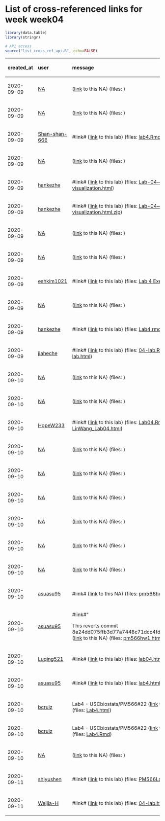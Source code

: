 
# List of cross-referenced links for week week04

``` r
library(data.table)
library(stringr)

# API access
source("list_cross_ref_api.R", echo=FALSE)
```

<table>

<thead>

<tr>

<th style="text-align:left;">

created\_at

</th>

<th style="text-align:left;">

user

</th>

<th style="text-align:left;">

message

</th>

<th style="text-align:left;">

type

</th>

</tr>

</thead>

<tbody>

<tr>

<td style="text-align:left;">

2020-09-09

</td>

<td style="text-align:left;">

[NA](https://github.com/NA)

</td>

<td style="text-align:left;">

([link](NA) to this NA) (files: )

</td>

<td style="text-align:left;">

NA

</td>

</tr>

<tr>

<td style="text-align:left;">

2020-09-09

</td>

<td style="text-align:left;">

[NA](https://github.com/NA)

</td>

<td style="text-align:left;">

([link](NA) to this NA) (files: )

</td>

<td style="text-align:left;">

NA

</td>

</tr>

<tr>

<td style="text-align:left;">

2020-09-09

</td>

<td style="text-align:left;">

[Shan-shan-666](https://github.com/Shan-shan-666/PM566)

</td>

<td style="text-align:left;">

\#link\#
([link](https://github.com/Shan-shan-666/PM566/commit/3618e211998d25a95f729c8cc8c9e931d4f13b02)
to this lab) (files:
[lab4.Rmd](https://github.com/Shan-shan-666/PM566/blob/3618e211998d25a95f729c8cc8c9e931d4f13b02/lab4.Rmd))

</td>

<td style="text-align:left;">

lab

</td>

</tr>

<tr>

<td style="text-align:left;">

2020-09-09

</td>

<td style="text-align:left;">

[NA](https://github.com/NA)

</td>

<td style="text-align:left;">

([link](NA) to this NA) (files: )

</td>

<td style="text-align:left;">

NA

</td>

</tr>

<tr>

<td style="text-align:left;">

2020-09-09

</td>

<td style="text-align:left;">

[hankezhe](https://github.com/hankezhe/PM566-LAB-ASSIGNMENT)

</td>

<td style="text-align:left;">

\#link\#
([link](https://github.com/hankezhe/PM566-LAB-ASSIGNMENT/commit/1eef39c0305fcd1fa8e7618ee9f7347caaa4eaf4)
to this lab) (files:
[Lab-04—data-visualization.html](https://github.com/hankezhe/PM566-LAB-ASSIGNMENT/blob/1eef39c0305fcd1fa8e7618ee9f7347caaa4eaf4/Lab-04---data-visualization.html))

</td>

<td style="text-align:left;">

lab

</td>

</tr>

<tr>

<td style="text-align:left;">

2020-09-09

</td>

<td style="text-align:left;">

[hankezhe](https://github.com/hankezhe/PM566-LAB-ASSIGNMENT)

</td>

<td style="text-align:left;">

\#link\#
([link](https://github.com/hankezhe/PM566-LAB-ASSIGNMENT/commit/a8cbcab193e4317f3dbac432ab61cd04ab47499d)
to this lab) (files:
[Lab-04—data-visualization.html.zip](https://github.com/hankezhe/PM566-LAB-ASSIGNMENT/blob/a8cbcab193e4317f3dbac432ab61cd04ab47499d/Lab-04---data-visualization.html.zip))

</td>

<td style="text-align:left;">

lab

</td>

</tr>

<tr>

<td style="text-align:left;">

2020-09-09

</td>

<td style="text-align:left;">

[NA](https://github.com/NA)

</td>

<td style="text-align:left;">

([link](NA) to this NA) (files: )

</td>

<td style="text-align:left;">

NA

</td>

</tr>

<tr>

<td style="text-align:left;">

2020-09-09

</td>

<td style="text-align:left;">

[NA](https://github.com/NA)

</td>

<td style="text-align:left;">

([link](NA) to this NA) (files: )

</td>

<td style="text-align:left;">

NA

</td>

</tr>

<tr>

<td style="text-align:left;">

2020-09-09

</td>

<td style="text-align:left;">

[eshkim1021](https://github.com/eshkim1021/PM-566-Lab)

</td>

<td style="text-align:left;">

\#link\#
([link](https://github.com/eshkim1021/PM-566-Lab/commit/d04acd35b8fb602882a4610fd040844b1efe6fd2)
to this lab) (files: [Lab 4
Exercises.Rmd](https://github.com/eshkim1021/PM-566-Lab/blob/d04acd35b8fb602882a4610fd040844b1efe6fd2/Lab%204%20Exercises.Rmd))

</td>

<td style="text-align:left;">

lab

</td>

</tr>

<tr>

<td style="text-align:left;">

2020-09-09

</td>

<td style="text-align:left;">

[NA](https://github.com/NA)

</td>

<td style="text-align:left;">

([link](NA) to this NA) (files: )

</td>

<td style="text-align:left;">

NA

</td>

</tr>

<tr>

<td style="text-align:left;">

2020-09-09

</td>

<td style="text-align:left;">

[hankezhe](https://github.com/hankezhe/PM566-LAB-ASSIGNMENT)

</td>

<td style="text-align:left;">

\#link\#
([link](https://github.com/hankezhe/PM566-LAB-ASSIGNMENT/commit/c6121c9a377180b2c76736089ddea7edb3697c5d)
to this lab) (files:
[Lab4.rmd](https://github.com/hankezhe/PM566-LAB-ASSIGNMENT/blob/c6121c9a377180b2c76736089ddea7edb3697c5d/Lab4.rmd))

</td>

<td style="text-align:left;">

lab

</td>

</tr>

<tr>

<td style="text-align:left;">

2020-09-09

</td>

<td style="text-align:left;">

[jiaheche](https://github.com/jiaheche/pm566-projects)

</td>

<td style="text-align:left;">

\#link\#
([link](https://github.com/jiaheche/pm566-projects/commit/f23902a44a1db4470f84cbe9b8c530978f6f3034)
to this lab) (files:
[04-lab.Rmd](https://github.com/jiaheche/pm566-projects/blob/f23902a44a1db4470f84cbe9b8c530978f6f3034/04-lab.Rmd),
[04-lab.html](https://github.com/jiaheche/pm566-projects/blob/f23902a44a1db4470f84cbe9b8c530978f6f3034/04-lab.html))

</td>

<td style="text-align:left;">

lab

</td>

</tr>

<tr>

<td style="text-align:left;">

2020-09-10

</td>

<td style="text-align:left;">

[NA](https://github.com/NA)

</td>

<td style="text-align:left;">

([link](NA) to this NA) (files: )

</td>

<td style="text-align:left;">

NA

</td>

</tr>

<tr>

<td style="text-align:left;">

2020-09-10

</td>

<td style="text-align:left;">

[NA](https://github.com/NA)

</td>

<td style="text-align:left;">

([link](NA) to this NA) (files: )

</td>

<td style="text-align:left;">

NA

</td>

</tr>

<tr>

<td style="text-align:left;">

2020-09-10

</td>

<td style="text-align:left;">

[HopeW233](https://github.com/HopeW233/PM566Lab)

</td>

<td style="text-align:left;">

\#link\#
([link](https://github.com/HopeW233/PM566Lab/commit/418e802146d9bcaa48e8db83e81b0299608b1b53)
to this lab) (files:
[Lab04.Rmd](https://github.com/HopeW233/PM566Lab/blob/418e802146d9bcaa48e8db83e81b0299608b1b53/Lab04.Rmd),
[LinWang\_Lab04.html](https://github.com/HopeW233/PM566Lab/blob/b2d7cc6513a68a7a6993e85cd16d04e7aec40f6f/LinWang_Lab04.html))

</td>

<td style="text-align:left;">

lab

</td>

</tr>

<tr>

<td style="text-align:left;">

2020-09-10

</td>

<td style="text-align:left;">

[NA](https://github.com/NA)

</td>

<td style="text-align:left;">

([link](NA) to this NA) (files: )

</td>

<td style="text-align:left;">

NA

</td>

</tr>

<tr>

<td style="text-align:left;">

2020-09-10

</td>

<td style="text-align:left;">

[NA](https://github.com/NA)

</td>

<td style="text-align:left;">

([link](NA) to this NA) (files: )

</td>

<td style="text-align:left;">

NA

</td>

</tr>

<tr>

<td style="text-align:left;">

2020-09-10

</td>

<td style="text-align:left;">

[NA](https://github.com/NA)

</td>

<td style="text-align:left;">

([link](NA) to this NA) (files: )

</td>

<td style="text-align:left;">

NA

</td>

</tr>

<tr>

<td style="text-align:left;">

2020-09-10

</td>

<td style="text-align:left;">

[NA](https://github.com/NA)

</td>

<td style="text-align:left;">

([link](NA) to this NA) (files: )

</td>

<td style="text-align:left;">

NA

</td>

</tr>

<tr>

<td style="text-align:left;">

2020-09-10

</td>

<td style="text-align:left;">

[NA](https://github.com/NA)

</td>

<td style="text-align:left;">

([link](NA) to this NA) (files: )

</td>

<td style="text-align:left;">

NA

</td>

</tr>

<tr>

<td style="text-align:left;">

2020-09-10

</td>

<td style="text-align:left;">

[NA](https://github.com/NA)

</td>

<td style="text-align:left;">

([link](NA) to this NA) (files: )

</td>

<td style="text-align:left;">

NA

</td>

</tr>

<tr>

<td style="text-align:left;">

2020-09-10

</td>

<td style="text-align:left;">

[asuasu95](https://github.com/asuasu95/pm566-hw1)

</td>

<td style="text-align:left;">

\#link\#
([link](https://github.com/asuasu95/pm566-hw1/commit/8e24dd075ffb3d77a7448c71dcc4fdcf39214dc7)
to this NA) (files:
[pm566hw1.html](https://github.com/asuasu95/pm566-hw1/blob/8e24dd075ffb3d77a7448c71dcc4fdcf39214dc7/pm566hw1.html))

</td>

<td style="text-align:left;">

NA

</td>

</tr>

<tr>

<td style="text-align:left;">

2020-09-10

</td>

<td style="text-align:left;">

[asuasu95](https://github.com/asuasu95/pm566-hw1)

</td>

<td style="text-align:left;">

\#link\#"

This reverts commit 8e24dd075ffb3d77a7448c71dcc4fdcf39214dc7.
([link](https://github.com/asuasu95/pm566-hw1/commit/ba8849cbc2c5c704cd4f813f01409a487b996b61)
to this NA) (files:
[pm566hw1.html](https://github.com/asuasu95/pm566-hw1/blob/8e24dd075ffb3d77a7448c71dcc4fdcf39214dc7/pm566hw1.html))

</td>

<td style="text-align:left;">

NA

</td>

</tr>

<tr>

<td style="text-align:left;">

2020-09-10

</td>

<td style="text-align:left;">

[Luqing521](https://github.com/Luqing521/PM566_Assignment)

</td>

<td style="text-align:left;">

\#link\#
([link](https://github.com/Luqing521/PM566_Assignment/commit/a8453bb4833ecb9cecd313bf49a3b6cd5993a0a7)
to this lab) (files:
[lab04.html](https://github.com/Luqing521/PM566_Assignment/blob/a8453bb4833ecb9cecd313bf49a3b6cd5993a0a7/lab04.html))

</td>

<td style="text-align:left;">

lab

</td>

</tr>

<tr>

<td style="text-align:left;">

2020-09-10

</td>

<td style="text-align:left;">

[asuasu95](https://github.com/asuasu95/pm566_lab4)

</td>

<td style="text-align:left;">

\#link\#
([link](https://github.com/asuasu95/pm566_lab4/commit/0b18e44e2406dde3181a2811cbc39ddd977ed551)
to this lab) (files:
[lab4.html](https://github.com/asuasu95/pm566_lab4/blob/0b18e44e2406dde3181a2811cbc39ddd977ed551/lab4.html))

</td>

<td style="text-align:left;">

lab

</td>

</tr>

<tr>

<td style="text-align:left;">

2020-09-10

</td>

<td style="text-align:left;">

[bcruiz](https://github.com/bcruiz/PM566_Lab4)

</td>

<td style="text-align:left;">

Lab4 - USCbiostats/PM566\#22
([link](https://github.com/bcruiz/PM566_Lab4/commit/dee28762e84428b05d86fae5f086bade5cc77a2f)
to this lab) (files:
[Lab4.html](https://github.com/bcruiz/PM566_Lab4/blob/dee28762e84428b05d86fae5f086bade5cc77a2f/Lab4.html))

</td>

<td style="text-align:left;">

lab

</td>

</tr>

<tr>

<td style="text-align:left;">

2020-09-10

</td>

<td style="text-align:left;">

[bcruiz](https://github.com/bcruiz/PM566_Lab4)

</td>

<td style="text-align:left;">

Lab4 - USCbiostats/PM566\#22
([link](https://github.com/bcruiz/PM566_Lab4/commit/77ea302705ea7cabcc4ccbed0e91b86e1de811d3)
to this lab) (files:
[Lab4.Rmd](https://github.com/bcruiz/PM566_Lab4/blob/77ea302705ea7cabcc4ccbed0e91b86e1de811d3/Lab4.Rmd))

</td>

<td style="text-align:left;">

lab

</td>

</tr>

<tr>

<td style="text-align:left;">

2020-09-10

</td>

<td style="text-align:left;">

[NA](https://github.com/NA)

</td>

<td style="text-align:left;">

([link](NA) to this NA) (files: )

</td>

<td style="text-align:left;">

NA

</td>

</tr>

<tr>

<td style="text-align:left;">

2020-09-11

</td>

<td style="text-align:left;">

[shiyushen](https://github.com/shiyushen/PM566)

</td>

<td style="text-align:left;">

\#link\#
([link](https://github.com/shiyushen/PM566/commit/e642767fe0596bc6391d6a4f35b0cc632feb2699)
to this lab) (files:
[PM566Lab4.html](https://github.com/shiyushen/PM566/blob/e642767fe0596bc6391d6a4f35b0cc632feb2699/PM566Lab4.html))

</td>

<td style="text-align:left;">

lab

</td>

</tr>

<tr>

<td style="text-align:left;">

2020-09-11

</td>

<td style="text-align:left;">

[Weijia-H](https://github.com/Weijia-H/lab04)

</td>

<td style="text-align:left;">

\#link\#
([link](https://github.com/Weijia-H/lab04/commit/ef3e42b570bb78d105ac707124f9a425381ff268)
to this lab) (files:
[04-lab.html](https://github.com/Weijia-H/lab04/blob/ef3e42b570bb78d105ac707124f9a425381ff268/04-lab.html))

</td>

<td style="text-align:left;">

lab

</td>

</tr>

</tbody>

</table>
